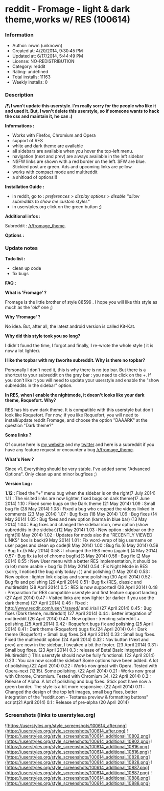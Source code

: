 # reddit - Fromage - light & dark theme,works w/ RES (100614)

### Information
- Author: mwm (unknown)
- Created at: 4/20/2014, 9:30:45 PM
- Updated at: 6/17/2014, 5:44:49 PM
- License: NO-REDISTRIBUTION
- Category: reddit
- Rating: undefined
- Total installs: 11163
- Weekly installs: 0


### Description
<b>/!\ I won't update this userstyle. I'm really sorry for the people who like it and used it.
But, I won't delete this userstyle, so if someone wants to hack the css and maintain it, he can :)</b>

<b>Informations :</b>

- Works with Firefox, Chromium and Opera
- support of RES
- white and dark theme are available
- all sidebars are available when you hover the top-left menu.
- navigation (next and prev) are always available in the left sidebar
- NSFW links are shown with a red border on the left. SFW are blue. Stickied post are green. Ads and upcoming links are yellow.
- works with compact mode and multireddit
- a shitload of options!!!

<b>Installation Guide :</b>

- in reddit, go to : <i>preferences > display options > disable "allow subreddits to show me custom styles"</i>
- in userstyles.org click on the green button ;)

<b>Additional infos :</b>

Subreddit : <a href="http://www.reddit.com/r/fromage_theme">/r/fromage_theme</a>.

<b>Options :</b>

### Update notes
<b>Todo list :</b>

- clean up code
- fix bugs

<b>FAQ :</b>

<b>What is 'Fromage' ?</b>

Fromage is the little brother of style 88599 . I hope you will like this style as much as the '<i>old</i>' one ;)

<b>Why 'Fromage' ?</b>

No idea. But, after all, the latest android version is called Kit-Kat.

<b>Why did this style took you so long?</b>

I didn't found the time, I forgot and finally, I re-wrote the whole style ( it is now a lot lighter).

<b>I like the topbar with my favorite subreddit. Why is there no topbar?</b>

Personally I don't need it, this is why there is no top bar. But there is a shortcut to your subreddit on the gray bar : you need to click on the +. If you don't like it you will need to update your userstyle and enable the "show subreddits in the sidebar" option.

<b>In RES, when I enable the nightmode, it doesn't looks like your dark theme, Roquefort. Why?</b>

RES has his own dark theme. It is compatible with this userstyle but don't look like Roquefort.
For now, if you like Roquefort, you will need to install/update reddit Fromage, and choose the option "DAAARK" at the question "Dark theme?"

<b>Some links ?</b>

Of course here is <a href="http://gniii.org">my website</a> and my <a href="http://twitter.com/mwatermelon">twitter</a> and here is a subreddit if you have any feature request or encounter a bug <a href="http://www.reddit.com/r/fromage_theme">/r/fromage_theme</a>.

<b>What's New ?</b>

Since v1. Everything should be very stable. I've added some "Advanced Options". Only clean up and minor bugfixes ;)

<b>Version Log :</b>

<b>1.12</b> : Fixed the "+" menu bug when the sidebar is on the right(7 July 2014)
1.11 : The visited links are now lighter, fixed bugs on dark theme(17 June 2014)
1.10 : Fixed some bugs on the Dark theme (21 May 2014)
1.09 : Small bug fix (28 May 2014)
1.08 : Fixed a bug who cropped the videos linked in comments (23 May 2014)
1.07 : Bug fixes (18 May 2014)
1.06 : Bug fixes (14 May 2014)
1.05 : Bug fixes and new option (karma in blue bar) (13 May 2014)
1.04 : Bug fixes and changed the sidebar icon, new option (show subreddits in the sidebar)(12 May 2014)
1.03 : New option : sidebar on the right(10 May 2014)
1.02 : Updates for mods also the "RECENTLY VIEWED LINKS" box is back(9 May 2014)
1.01 : Fix word-wrap of big username on user pages and clean up code(8 May 2014)
1.00 : Bug fix.(6 May 2014)
0.59 : Bug fix.(5 May 2014)
0.58 : I changed the RES menu (again!).(4 May 2014)
0.57 : Bug fix (a lot of chrome bugfix)(3 May 2014)
0.56 : Bug fix (2 May 2014)
0.55 : New User menu with a better RES implementation, it should be (a lot) more usable + bug fix (1 May 2014)
0.54 : Fix Night Mode in RES (sorry, I noticed the bug only today :( ) and polishing (1 May 2014)
0.53 : New option : lighter link display and some polishing (30 April 2014)
0.52 : Bug fix and polishing (29 April 2014)
0.51 : Bug fix (RES, classic and multireddit) (28 April 2014)
0.5 : RES is now supported! (28 April 2014)
0.48 : Preparation for RES compatible userstyle and first feature support landing (27 April 2014)
0.47 : Visited links are now lighter (or darker if you use the dark theme) (27 April 2014)
0.46 : Fixed : http://www.reddit.com/user/*/saved/ and /r/all (27 April 2014)
0.45 : Bug fixes (Dark theme, multireddit) (27 April 2014)
0.44 : better integration of multireddit (26 April 2014)
0.43 : New option : trending subreddit + polishing.(25 April 2014)
0.42 : Roquefort bugs fix and polishing.(25 April 2014)
0.41 : Dark theme (Roquefort) bugs fix.(24 April 2014)
0.4 : Dark theme (Roquefort) + Small bug fixes.(24 April 2014)
0.33 : Small bug fixes. Fixed the multireddit option.(24 April 2014)
0.32 : Nav button (Next and prev) are now in the sidebar, I tweaked a bit the footer. (23 April 2014)
0.31 : Small bug fixes. (23 April 2014)
0.3 : release of Beta! Basic integration of Multireddit :) This userstyle should now be fully functional. (22 April 2014)
0.23 : You can now scroll the sidebar! Some options have been added. A lot of polishing.(22 April 2014)
0.22 : Works now great with Opera. Tested with Opera-next (12.15). Some polishing. (22 April 2014)
0.21 : Works now great with Chrome, Chromium. Tested with Chromium 34. (22 April 2014)
0.2 : Release of Alpha. A lot of polishing and bug fixes. Stick post have now a green border. The style is a bit more responsive. (22 April 2014)
0.11 : Changed the design of the top left images, small bug fixes, better integration of the "reddit.com - Textarea preview & formatting buttons" script(21 April 2014)
0.1 : Release of pre-alpha (20 April 2014)

### Screenshots (links to userstyles.org)
![https://userstyles.org/style_screenshots/100614_after.png](https://userstyles.org/style_screenshots/100614_after.png)
![https://userstyles.org/style_screenshots/100614_additional_10802.png](https://userstyles.org/style_screenshots/100614_additional_10802.png)
![https://userstyles.org/style_screenshots/100614_additional_10816.png](https://userstyles.org/style_screenshots/100614_additional_10816.png)
![https://userstyles.org/style_screenshots/100614_additional_10828.png](https://userstyles.org/style_screenshots/100614_additional_10828.png)
![https://userstyles.org/style_screenshots/100614_additional_10887.png](https://userstyles.org/style_screenshots/100614_additional_10887.png)
![https://userstyles.org/style_screenshots/100614_additional_10888.png](https://userstyles.org/style_screenshots/100614_additional_10888.png)

